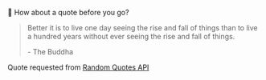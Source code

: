 📣 How about a quote before you go?

> Better it is to live one day seeing the rise and fall of things than to live a hundred years without ever seeing the rise and fall of things.
>
> <p>- The Buddha</p>

Quote requested from [Random Quotes API](https://github.com/lukePeavey/quotable)
